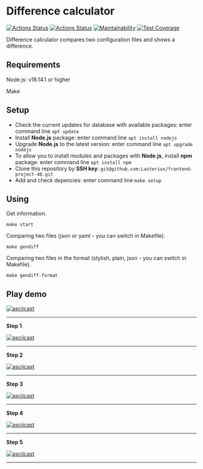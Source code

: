 # Difference calculator

[![Actions Status](https://github.com/Lasterius/frontend-project-46/workflows/hexlet-check/badge.svg)](https://github.com/Lasterius/frontend-project-46/actions)
[![Actions Status](https://github.com/Lasterius/frontend-project-46/actions/workflows/my-check.yml/badge.svg)](https://github.com/Lasterius/frontend-project-46/actions/workflows/my-check.yml)
[![Maintainability](https://api.codeclimate.com/v1/badges/f32fb4f552222284efdd/maintainability)](https://codeclimate.com/github/Lasterius/frontend-project-46/maintainability)
[![Test Coverage](https://api.codeclimate.com/v1/badges/f32fb4f552222284efdd/test_coverage)](https://codeclimate.com/github/Lasterius/frontend-project-46/test_coverage)

Difference calculator compares two configuration files and shows a difference.

## Requirements

Node.js: v18.14.1 or higher

Make

## Setup

- Check the current updates for database with available packages: enter command line `apt update`
- Install **Node.js** package: enter command line `apt install nodejs`
- Upgrade **Node.js** to the latest version: enter command line `apt upgrade nodejs`
- To allow you to install modules and packages with **Node.js**, install **npm** package: enter command line `apt install npm`
- Clone this repository by **SSH key**: `git@github.com:Lasterius/frontend-project-46.git`
- Add and check depencies: enter command line `make setup`

## Using

Get information.

```
make start
```

Comparing two files (json or yaml - you can switch in Makefile).

```
make gendiff
```

Comparing two files in the format (stylish, plain, json - you can switch in Makefile).

```
make gendiff-format
```

## Play demo

[![asciicast](https://asciinema.org/a/Nf8Xy3iym2R64J1LcH4fEYRUS.svg)](https://asciinema.org/a/Nf8Xy3iym2R64J1LcH4fEYRUS)

<hr>

**Step 1**

[![asciicast](https://asciinema.org/a/ikeH8kqp4QqIhqzQDf4Cb5FPF.svg)](https://asciinema.org/a/ikeH8kqp4QqIhqzQDf4Cb5FPF)

<hr>

**Step 2**

[![asciicast](https://asciinema.org/a/TgXk2vmPmZ3l8OpYfWssxTCPA.svg)](https://asciinema.org/a/TgXk2vmPmZ3l8OpYfWssxTCPA)

<hr>

**Step 3**

[![asciicast](https://asciinema.org/a/zJwt4Rte9LzCx0FusB1orNsuo.svg)](https://asciinema.org/a/zJwt4Rte9LzCx0FusB1orNsuo)

<hr>

**Step 4**

[![asciicast](https://asciinema.org/a/UvnviWq9KBpWvmjIhHNGJpTlV.svg)](https://asciinema.org/a/UvnviWq9KBpWvmjIhHNGJpTlV)

<hr>

**Step 5**

[![asciicast](https://asciinema.org/a/o7gA2NN0MR1INPrCtE9599LH1.svg)](https://asciinema.org/a/o7gA2NN0MR1INPrCtE9599LH1)

<hr>
